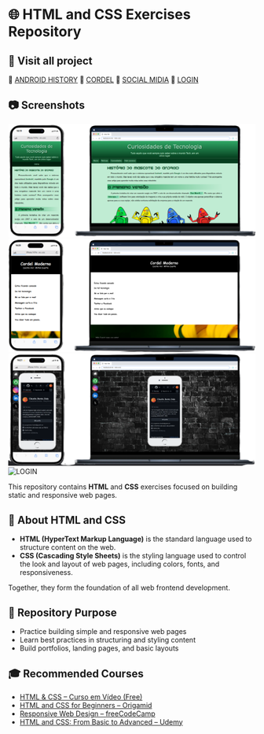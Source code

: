 # 🌐 HTML and CSS Exercises Repository

## 🔗 Visit all project

📍 [ANDROID HISTORY](https://claudiobentodaladev.github.io/HTMLCSS/android/)
📍 [CORDEL](https://claudiobentodaladev.github.io/HTMLCSS/cordel)
📍 [SOCIAL MIDIA](https://claudiobentodaladev.github.io/HTMLCSS/social)
📍 [LOGIN](https://claudiobentodaladev.github.io/HTMLCSS/login)

## 📷 Screenshots

![ANDROID](android/img/screenshot.png)
![CORDEL](cordel/img/screenshot.png)
![SOCILA MIDIA](social/img/screenshot.png)
![LOGIN](image/screenshot.png)


This repository contains **HTML** and **CSS** exercises focused on building static and responsive web pages.

## 📘 About HTML and CSS

- **HTML (HyperText Markup Language)** is the standard language used to structure content on the web.
- **CSS (Cascading Style Sheets)** is the styling language used to control the look and layout of web pages, including colors, fonts, and responsiveness.

Together, they form the foundation of all web frontend development.

## 🎯 Repository Purpose

- Practice building simple and responsive web pages
- Learn best practices in structuring and styling content
- Build portfolios, landing pages, and basic layouts

## 🎓 Recommended Courses

- [HTML & CSS – Curso em Vídeo (Free)](https://www.cursoemvideo.com/curso/html5-css3/)
- [HTML and CSS for Beginners – Origamid](https://www.origamid.com/curso/html-e-css-para-iniciantes/)
- [Responsive Web Design – freeCodeCamp](https://www.freecodecamp.org/learn/)
- [HTML and CSS: From Basic to Advanced – Udemy](https://www.udemy.com/course/html5-css3-completo/)
